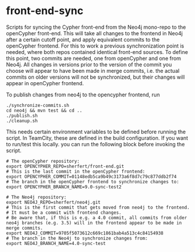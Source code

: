 # front-end-sync
Scripts for syncing the Cypher front-end from the Neo4j mono-repo to the openCypher front-end.
This will take all changes to the frontend in Neo4j after a certain cutoff point, and apply equivalent commits to the openCypher frontend.
For this to work a previous synchronization point is needed, where both repos contained identical front-end sources. 
To define this point, two commits are needed, one from openCypher and one from Neo4j.
All changes in versions prior to the version of the commit you choose will appear to have been made in merge commits, i.e. the actual commits on older versions will not be synchronized, but their changes will appear in openCypher frontend.


To publish changes from neo4j to the opencypher frontend, run 
```
./synchronize-commits.sh
cd neo4j && mvn test && cd ..
./publish.sh
./cleanup.sh
```
This needs certain environment variables to be defined before running the script.
In TeamCity, these are defined in the build configuration.
If you want to run/test this locally. you can run the following block before invoking the script.

```
# The openCypher repository:
export OPENCYPHER_REPO=sherfert/front-end.git
# This is the last commit in the openCypher frontend:
export OPENCYPHER_COMMIT=01148edb5ca9b49c3173a6f8d7c79c877ddb2f74
# The branch in the openCypher frontend to synchronize changes to:
export OPENCYPHER_BRANCH_NAME=9.0-sync-test2

# The Neo4j repository:
export NEO4J_REPO=sherfert/neo4j.git
# This is the first commit that gets moved from neo4j to the frontend. 
# It must be a commit with frontend changes. 
# Be aware that, if this is e.g. a 4.0 commit, all commits from older neo4j branches (e.g. 3.5) will in the frontend appear to be made in merge commits.
export NEO4J_COMMIT=9705f5073612c669c1861bab4a513c4c84154938
# The branch in the Neo4j to synchronize changes from:
export NEO4J_BRANCH_NAME=4.0-sync-test
```
